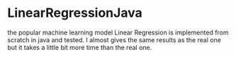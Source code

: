 # LinearRegressionJava
the popular machine learning model Linear Regression is implemented from scratch in java and tested. I almost gives the same results as the real one but it takes a little bit more time than the real one.
